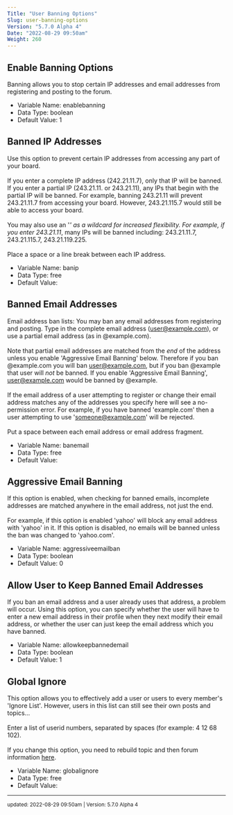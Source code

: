 ```yaml
---
Title: "User Banning Options"
Slug: user-banning-options
Version: "5.7.0 Alpha 4"
Date: "2022-08-29 09:50am"
Weight: 260
---
```



## Enable Banning Options

Banning allows you to stop certain IP addresses and email addresses from registering and posting to the forum.




- Variable Name: enablebanning
- Data Type: boolean
- Default Value: 1

## Banned IP Addresses

Use this option to prevent certain IP addresses from accessing any part of your board.<br />
<br />
If you enter a complete IP address (242.21.11.7), only that IP will be banned.<br />
If you enter a partial IP (243.21.11. or 243.21.11), any IPs that begin with the partial IP will be banned. For example, banning 243.21.11 will prevent 243.21.11.7 from accessing your board. However, 243.21.115.7 would still be able to access your board.<br />
<br />
You may also use an '*' as a wildcard for increased flexibility. For example, if you enter 243.21.11*, many IPs will be banned including: 243.21.11.7, 243.21.115.7, 243.21.119.225.<br />
<br />
Place a space or a line break between each IP address.




- Variable Name: banip
- Data Type: free
- Default Value: 

## Banned Email Addresses

Email address ban lists: You may ban any email addresses from registering and posting. Type in the complete email address (user@example.com), or use a partial email address (as in @example.com).<br />
<br />
Note that partial email addresses are matched from the <em>end</em> of the address unless you enable 'Aggressive Email Banning' below. Therefore if you ban @example.com you will ban user@example.com, but if you ban @example that user will <em>not</em> be banned. If you enable 'Aggressive Email Banning', user@example.com would be banned by @example.<br />
<br />
If the email address of a user attempting to register or change their email address matches any of the addresses you specify here will see a no-permission error. For example, if you have banned 'example.com' then a user attempting to use 'someone@example.com' will be rejected.<br />
<br />
Put a space between each email address or email address fragment.




- Variable Name: banemail
- Data Type: free
- Default Value: 

## Aggressive Email Banning

If this option is enabled, when checking for banned emails, incomplete addresses are matched anywhere in the email address, not just the end.<br />
<br />
For example, if this option is enabled 'yahoo' will block any email address with 'yahoo' in it. If this option is disabled, no emails will be banned unless the ban was changed to 'yahoo.com'.




- Variable Name: aggressiveemailban
- Data Type: boolean
- Default Value: 0

## Allow User to Keep Banned Email Addresses

If you ban an email address and a user already uses that address, a problem will occur. Using this option, you can specify whether the user will have to enter a new email address in their profile when they next modify their email address, or whether the user can just keep the email address which you have banned.




- Variable Name: allowkeepbannedemail
- Data Type: boolean
- Default Value: 1

## Global Ignore

This option allows you to effectively add a user or users to every member's 'Ignore List'. However, users in this list can still see their own posts and topics...<br />
<br />
Enter a list of userid numbers, separated by spaces (for example: 4 12 68 102).<br />
<br />If you change this option, you need to rebuild topic and then forum information <a href="admincp/misc.php">here</a>.




- Variable Name: globalignore
- Data Type: free
- Default Value: 


<hr>
<small>
updated: 2022-08-29 09:50am | Version: 5.7.0 Alpha 4
</small>